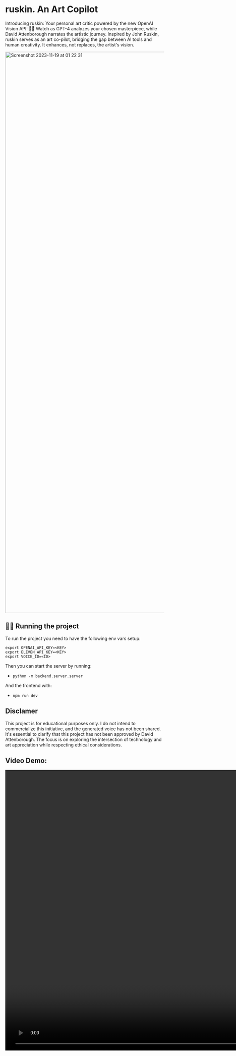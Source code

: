 # ruskin. An Art Copilot

Introducing ruskin: Your personal art critic powered by the new OpenAI Vision API! 🎨✨ Watch as GPT-4 analyzes your chosen masterpiece, while David Attenborough narrates the artistic journey. Inspired by John Ruskin, ruskin serves as an art co-pilot, bridging the gap between AI tools and human creativity. It enhances, not replaces, the artist's vision.


<img width="1778" alt="Screenshot 2023-11-19 at 01 22 31" src="https://github.com/afonso07/ruskin/assets/15581078/f1399bea-42c5-4092-9e09-f78639b89199">

## 🏃‍♀️ Running the project
To run the project you need to have the following env vars setup:

```
export OPENAI_API_KEY=<KEY>
export ELEVEN_API_KEY=<KEY>
export VOICE_ID=<ID>

```
Then you can start the server by running:
- `python -m backend.server.server`

And the frontend with:
- `npm run dev`

## Disclamer
This project is for educational purposes only. I do not intend to commercialize this initiative, and the generated voice has not been shared. It's essential to clarify that this project has not been approved by David Attenborough. The focus is on exploring the intersection of technology and art appreciation while respecting ethical considerations. 

## Video Demo:
<video width="1778"  src="https://github.com/afonso07/ruskin/assets/15581078/2e683bdb-7be2-4b26-b427-2bfb59454505" >
